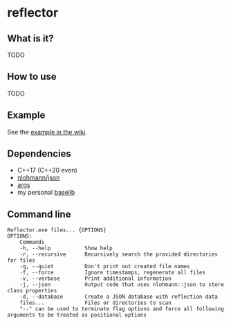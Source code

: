 # reflector

## What is it?

TODO

## How to use

TODO

## Example

See the [example in the wiki](https://github.com/ghassanpl/reflector/wiki/Example).

## Dependencies

* C++17 (C++20 even)
* [nlohmann/json](https://github.com/nlohmann/json/)
* [args](https://github.com/Taywee/args)
* my personal [baselib](https://github.com/ghassanpl/baselib)

## Command line

	Reflector.exe files... {OPTIONS}
	OPTIONS:
		Commands
		-h, --help           Show help
		-r, --recursive      Recursively search the provided directories for files
		-q, --quiet          Don't print out created file names
		-f, --force          Ignore timestamps, regenerate all files
		-v, --verbose        Print additional information
		-j, --json           Output code that uses nlohmann::json to store class properties
		-d, --database       Create a JSON database with reflection data
		files...             Files or directories to scan
		"--" can be used to terminate flag options and force all following arguments to be treated as positional options
